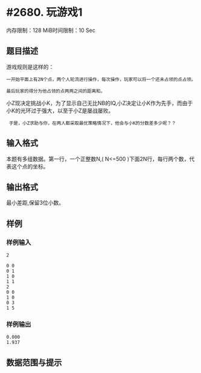 # #2680. 玩游戏1

内存限制：128 MiB时间限制：10 Sec

## 题目描述

游戏规则是这样的：

    一开始平面上有2N个点，两个人轮流进行操作，每次操作，玩家可以将一个还未占领的点占领。

    最后玩家的得分为他占领的点两两之间的距离和。

 

小Z现决定挑战小K，为了显示自己无比NB的IQ,小Z决定让小K作为先手，而由于小K的光环过于强大，以至于小Z是屡战屡败。

     于是，小Z求助与你，在两人都采取最优策略情况下，他会与小K的分数差多少呢？？

 

## 输入格式

 本题有多组数据。第一行，一个正整数N,( N<=500 )下面2N行，每行两个数，代表这个点的坐标。

        

## 输出格式

最小差距,保留3位小数。

 

## 样例

### 样例输入

    
    2
    
    0 0
    0 1
    1 0
    1 1
    2
    0 0
    1 0
    0 3
    1 5
      
    
     
    

### 样例输出

    
    0.000
    1.937
    
    

## 数据范围与提示
